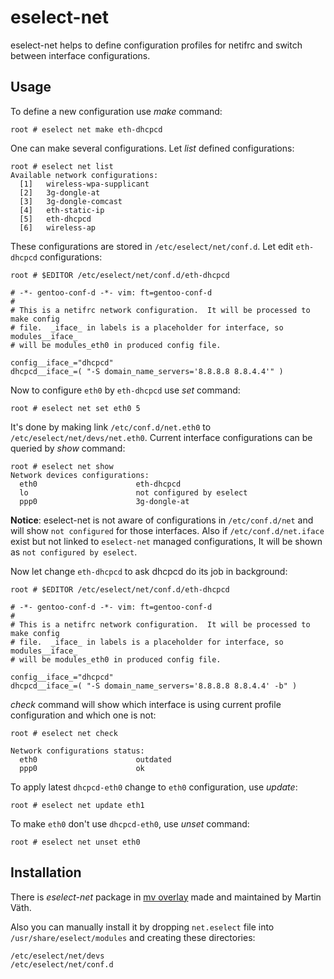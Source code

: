 eselect-net
===========

eselect-net helps to define configuration profiles for netifrc and switch 
between interface configurations.


Usage
------

To define a new configuration use *make* command:

	root # eselect net make eth-dhcpcd

One can make several configurations.  Let *list* defined configurations:

	root # eselect net list
	Available network configurations:
	  [1]   wireless-wpa-supplicant
	  [2]   3g-dongle-at
	  [3]   3g-dongle-comcast
	  [4]   eth-static-ip
	  [5]   eth-dhcpcd
	  [6]   wireless-ap

These configurations are stored in `/etc/eselect/net/conf.d`.  Let edit
`eth-dhcpcd` configurations:

	root # $EDITOR /etc/eselect/net/conf.d/eth-dhcpcd

	# -*- gentoo-conf-d -*- vim: ft=gentoo-conf-d
	#
	# This is a netifrc network configuration.  It will be processed to make config
	# file.  _iface_ in labels is a placeholder for interface, so modules__iface_
	# will be modules_eth0 in produced config file.

	config__iface_="dhcpcd"
	dhcpcd__iface_=( "-S domain_name_servers='8.8.8.8 8.8.4.4'" )

Now to configure `eth0` by `eth-dhcpcd` use *set* command:

	root # eselect net set eth0 5

It's done by making link `/etc/conf.d/net.eth0` to `/etc/eselect/net/devs/net.eth0`.
Current interface configurations can be queried by *show* command:

	root # eselect net show
	Network devices configurations:
	  eth0                      eth-dhcpcd
	  lo                        not configured by eselect
	  ppp0                      3g-dongle-at

**Notice**: eselect-net is not aware of configurations in `/etc/conf.d/net` and
will show `not configured` for those interfaces.  Also if `/etc/conf.d/net.iface`
exist but not linked to `eselect-net` managed configurations, It will be shown
as `not configured by eselect`.

Now let change `eth-dhcpcd` to ask dhcpcd do its job in background:

	root # $EDITOR /etc/eselect/net/conf.d/eth-dhcpcd

	# -*- gentoo-conf-d -*- vim: ft=gentoo-conf-d
	#
	# This is a netifrc network configuration.  It will be processed to make config
	# file.  _iface_ in labels is a placeholder for interface, so modules__iface_
	# will be modules_eth0 in produced config file.

	config__iface_="dhcpcd"
	dhcpcd__iface_=( "-S domain_name_servers='8.8.8.8 8.8.4.4' -b" )

*check* command will show which interface is using current profile configuration
and which one is not:

	root # eselect net check

	Network configurations status:
	  eth0                      outdated
	  ppp0                      ok

To apply latest `dhcpcd-eth0` change to `eth0` configuration, use *update*:

	root # eselect net update eth1

To make `eth0` don't use `dhcpcd-eth0`, use *unset* command:

	root # eselect net unset eth0


Installation
------------

There is _eselect-net_ package in [mv overlay](https://cgit.gentoo.org/user/mv.git) made and maintained by Martin Väth.

Also you can manually install it by dropping `net.eselect` file into
`/usr/share/eselect/modules` and creating these directories:

	/etc/eselect/net/devs
	/etc/eselect/net/conf.d

